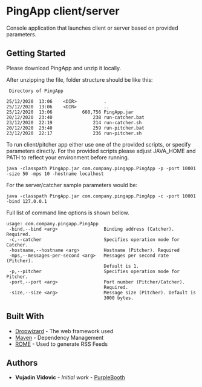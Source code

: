 # PingApp client/server

Console application that launches client or server based on provided parameters.

## Getting Started

Please download PingApp and unzip it locally.

After unzipping the file, folder structure should be like this:
```
 Directory of PingApp

25/12/2020  13:06    <DIR>          .
25/12/2020  13:06    <DIR>          ..
25/12/2020  13:06           660,756 PingApp.jar
20/12/2020  23:40               238 run-catcher.bat
23/12/2020  22:19               214 run-catcher.sh
20/12/2020  23:40               259 run-pitcher.bat
23/12/2020  22:17               236 run-pitcher.sh
```

To run client/pitcher app either use one of the provided scripts, or specify parameters directly. For the provided scripts please adjust JAVA_HOME and PATH to reflect your environment before running.

```
java -classpath PingApp.jar com.company.pingapp.PingApp -p -port 10001 -size 50 -mps 10 -hostname localhost
```

For the server/catcher sample parameters would be:

```
java -classpath PingApp.jar com.company.pingapp.PingApp -c -port 10001 -bind 127.0.0.1
```

Full list of command line options is shown bellow.

```
usage: com.company.pingapp.PingApp
 -bind,--bind <arg>                 Binding address (Catcher). Required.
 -c,--catcher                       Specifies operation mode for Catcher.
 -hostname,--hostname <arg>         Hostname (Pitcher). Required
 -mps,--messages-per-second <arg>   Messages per second rate (Pitcher).
                                    Default is 1.
 -p,--pitcher                       Specifies operation mode for Pitcher.
 -port,--port <arg>                 Port number (Pitcher/Catcher).
                                    Required.
 -size,--size <arg>                 Message size (Pitcher). Default is
                                    3000 bytes.
```

## Built With

* [Dropwizard](http://www.dropwizard.io/1.0.2/docs/) - The web framework used
* [Maven](https://maven.apache.org/) - Dependency Management
* [ROME](https://rometools.github.io/rome/) - Used to generate RSS Feeds


## Authors

* **Vujadin Vidovic** - *Initial work* - [PurpleBooth](https://github.com/PurpleBooth)

